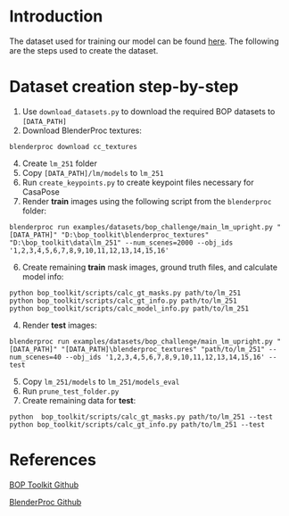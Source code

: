 # Introduction
The dataset used for training our model can be found [here](https://github.com/mon203/w251_final_project/tree/main/dataset).
The following are the steps used to create the dataset.

# Dataset creation step-by-step

1. Use `download_datasets.py` to download the required BOP datasets to `[DATA_PATH]`
2. Download BlenderProc textures:
```
blenderproc download cc_textures
```
4. Create `lm_251` folder
5. Copy `[DATA_PATH]/lm/models` to `lm_251`
6. Run `create_keypoints.py` to create keypoint files necessary for CasaPose
7. Render **train** images using the following script from the `blenderproc` folder:
```
blenderproc run examples/datasets/bop_challenge/main_lm_upright.py "[DATA_PATH]" "D:\bop_toolkit\blenderproc_textures" "D:\bop_toolkit\data\lm_251" --num_scenes=2000 --obj_ids '1,2,3,4,5,6,7,8,9,10,11,12,13,14,15,16'
```
6. Create remaining **train** mask images, ground truth files, and calculate model info:
```
python bop_toolkit/scripts/calc_gt_masks.py path/to/lm_251
python bop_toolkit/scripts/calc_gt_info.py path/to/lm_251
python bop_toolkit/scripts/calc_model_info.py path/to/lm_251
``` 
4. Render **test** images:
```
blenderproc run examples/datasets/bop_challenge/main_lm_upright.py "[DATA_PATH]" "[DATA_PATH]\blenderproc_textures" "path/to/lm_251" --num_scenes=40 --obj_ids '1,2,3,4,5,6,7,8,9,10,11,12,13,14,15,16' --test
``` 
5. Copy `lm_251/models` to `lm_251/models_eval`
6. Run `prune_test_folder.py`
7. Create remaining data for **test**:
```
python  bop_toolkit/scripts/calc_gt_masks.py path/to/lm_251 --test
python bop_toolkit/scripts/calc_gt_info.py path/to/lm_251 --test
```

# References
[BOP Toolkit Github](https://github.com/thodan/bop_toolkit)

[BlenderProc Github](https://github.com/DLR-RM/BlenderProc)
